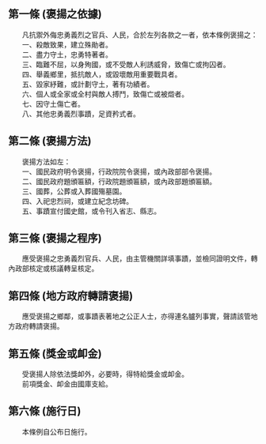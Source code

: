 第一條 (褒揚之依據)
-------------------
　　凡抗禦外侮忠勇義烈之官兵、人民，合於左列各款之一者，依本條例褒揚之：  
　　一、殺敵致果，建立殊勛者。  
　　二、盡力守土，忠勇特著者。  
　　三、臨難不屈，以身殉國，或不受敵人利誘威脅，致傷亡或拘囚者。  
　　四、舉義鄉里，抵抗敵人，或毀壞敵用重要戰具者。  
　　五、毀家紓難，或計劃守土，著有功績者。  
　　六、個人或全家或全村與敵人搏鬥，致傷亡或被燬者。  
　　七、因守土傷亡者。  
　　八、其他忠勇義烈事蹟，足資矜式者。  


第二條 (褒揚方法)
-----------------
　　褒揚方法如左：  
　　一、國民政府明令褒揚，行政院院令褒揚，或內政部部令褒揚。  
　　二、國民政府題頒匾額，行政院題頒匾額，或內政部題頒匾額。  
　　三、國葬，公葬或入葬國殤墓園。  
　　四、入祀忠烈祠，或建立紀念坊碑。  
　　五、事蹟宣付國史館，或令刊入省志、縣志。  


第三條 (褒揚之程序)
-------------------
　　應受褒揚之忠勇義烈官兵、人民，由主管機關詳填事蹟，並檢同證明文件，轉內政部核定或核議轉呈核定。  


第四條 (地方政府轉請褒揚)
-------------------------
　　應受褒揚之鄉鄰，或事蹟表著地之公正人士，亦得連名臚列事實，聲請該管地方政府轉請褒揚。  


第五條 (獎金或卹金)
-------------------
　　受褒揚人除依法獎卹外，必要時，得特給獎金或卹金。  
　　前項獎金、卹金由國庫支給。  


第六條 (施行日)
---------------
　　本條例自公布日施行。